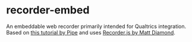 # recorder-embed
An embeddable web recorder primarily intended for Qualtrics integration. Based on [this tutorial by Pipe](https://blog.addpipe.com/using-recorder-js-to-capture-wav-audio-in-your-html5-web-site/) and uses [Recorder.js by Matt Diamond](https://github.com/mattdiamond/Recorderjs).
